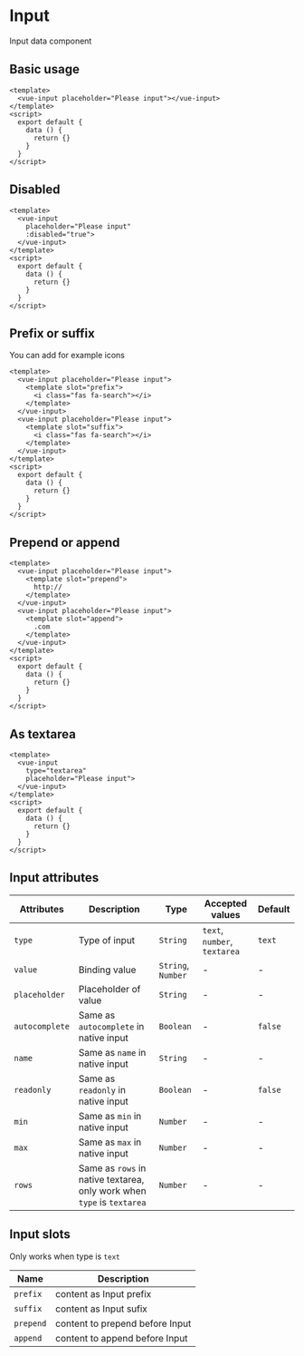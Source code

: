# Input

Input data component

## Basic usage

```example
<template>
  <vue-input placeholder="Please input"></vue-input>
</template>
<script>
  export default {
    data () {
      return {}
    }
  }
</script>
```

## Disabled

```example
<template>
  <vue-input
    placeholder="Please input"
    :disabled="true">
  </vue-input>
</template>
<script>
  export default {
    data () {
      return {}
    }
  }
</script>
```

## Prefix or suffix

You can add for example icons

```example
<template>
  <vue-input placeholder="Please input">
    <template slot="prefix">
      <i class="fas fa-search"></i>
    </template>
  </vue-input>
  <vue-input placeholder="Please input">
    <template slot="suffix">
      <i class="fas fa-search"></i>
    </template>
  </vue-input>
</template>
<script>
  export default {
    data () {
      return {}
    }
  }
</script>
```

## Prepend or append

```example
<template>
  <vue-input placeholder="Please input">
    <template slot="prepend">
      http://
    </template>
  </vue-input>
  <vue-input placeholder="Please input">
    <template slot="append">
      .com
    </template>
  </vue-input>
</template>
<script>
  export default {
    data () {
      return {}
    }
  }
</script>
```

## As textarea

```example
<template>
  <vue-input
    type="textarea"
    placeholder="Please input">
  </vue-input>
</template>
<script>
  export default {
    data () {
      return {}
    }
  }
</script>
```

## Input attributes

| Attributes     | Description                                                            | Type               | Accepted values              | Default |
| -------------- | ---------------------------------------------------------------------- | ------------------ | ---------------------------- | ------- |
| `type`         | Type of input                                                          | `String`           | `text`, `number`, `textarea` | `text`  |
| `value`        | Binding value                                                          | `String`, `Number` | -                            | -       |
| `placeholder`  | Placeholder of value                                                   | `String`           | -                            | -       |
| `autocomplete` | Same as `autocomplete` in native input                                 | `Boolean`          | -                            | `false` |
| `name`         | Same as `name` in native input                                         | `String`           | -                            | -       |
| `readonly`     | Same as `readonly` in native input                                     | `Boolean`          | -                            | `false` |
| `min`          | Same as `min` in native input                                          | `Number`           | -                            | -       |
| `max`          | Same as `max` in native input                                          | `Number`           | -                            | -       |
| `rows`         | Same as `rows` in native textarea, only work when `type` is `textarea` | `Number`           | -                            | -       |

## Input slots

Only works when type is `text`

| Name      | Description                     |
| --------- | ------------------------------- |
| `prefix`  | content as Input prefix         |
| `suffix`  | content as Input sufix          |
| `prepend` | content to prepend before Input |
| `append`  | content to append before Input  |
